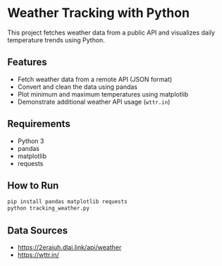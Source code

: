 # Weather Tracking with Python

This project fetches weather data from a public API and visualizes daily temperature trends using Python.

## Features

- Fetch weather data from a remote API (JSON format)
- Convert and clean the data using pandas
- Plot minimum and maximum temperatures using matplotlib
- Demonstrate additional weather API usage (`wttr.in`)

## Requirements

- Python 3
- pandas
- matplotlib
- requests

## How to Run

```bash
pip install pandas matplotlib requests
python tracking_weather.py
```

## Data Sources

- https://2eraiuh.dlai.link/api/weather
- https://wttr.in/

